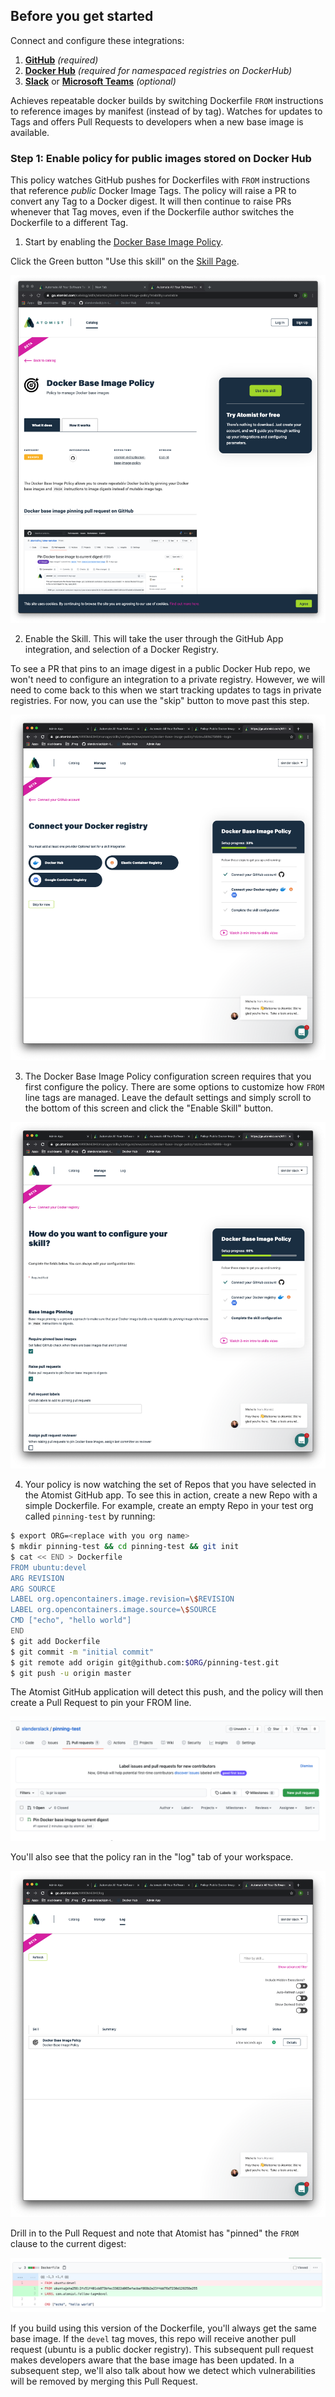 ## Before you get started

Connect and configure these integrations:

1.  [**GitHub**][github] _(required)_
2.  [**Docker Hub**][dockerhub] _(required for namespaced registries on DockerHub)_
3.  [**Slack**][slack] or [**Microsoft Teams**][msteams] _(optional)_

[github]: https://go.atomist.com/catalog/integration/github "GitHub Integration"
[slack]: https://go.atomist.com/catalog/integration/slack "Slack Integration"
[dockerhub]: https://go.atomist.com/catalog/integration/dockerhub "Dockerhub Integration"
[msteams]:
    https://go.atomist.com/catalog/integration/microsoft-teams
    "Microsoft Teams Integration"

Achieves repeatable docker builds by switching Dockerfile `FROM` instructions to reference images by manifest (instead
of by tag).  Watches for updates to Tags and offers Pull Requests to developers when a new base image is available.

### Step 1:  Enable policy for public images stored on Docker Hub

This policy watches GitHub pushes for Dockerfiles with `FROM` instructions that reference *public* Docker Image Tags.
The policy will raise a PR to convert any Tag to a Docker digest.  It will then continue to raise PRs whenever that Tag
moves, even if the Dockerfile author switches the Dockerfile to a different Tag.

1. Start by enabling the [Docker Base Image
   Policy](https://go.atomist.com/catalog/skills/atomist/docker-base-image-policy).

Click the Green button "Use this skill" on the [Skill Page](https://go.atomist.com/catalog/skills/atomist/docker-base-image-policy).

![img/public-docker-image-pinning/1.png](img/public-docker-image-pinning/1.png)

2.  Enable the Skill.  This will take the user through the GitHub App integration, and selection of a Docker Registry.

To see a PR that pins to an image digest in a public Docker Hub repo, we won't need to configure an
integration to a private registry.  However, we will need to come back to this when we start tracking updates to tags in
private registries.  For now, you can use the "skip" button to move past this step.

![img/public-docker-image-pinning/2.png](img/public-docker-image-pinning/2.png)


3.  The Docker Base Image Policy configuration screen requires that you first configure the policy.  There are some
    options to customize how `FROM` line tags are managed.  Leave the default settings and simply scroll to the bottom
    of this screen and click the "Enable Skill" button. 

![img/public-docker-image-pinning/4.png](img/public-docker-image-pinning/4.png)

4.  Your policy is now watching the set of Repos that you have selected in the Atomist GitHub app.  To see this in
    action, create a new Repo with a simple Dockerfile.   For example, create an empty Repo in your test org
    called `pinning-test` by running:

```bash
$ export ORG=<replace with you org name>
$ mkdir pinning-test && cd pinning-test && git init
$ cat << END > Dockerfile
FROM ubuntu:devel
ARG REVISION
ARG SOURCE
LABEL org.opencontainers.image.revision=\$REVISION
LABEL org.opencontainers.image.source=\$SOURCE
CMD ["echo", "hello world"]
END
$ git add Dockerfile
$ git commit -m "initial commit"
$ git remote add origin git@github.com:$ORG/pinning-test.git
$ git push -u origin master
```

The Atomist GitHub application will detect this push, and the policy will then create a Pull Request to pin your FROM line.

![img/public-docker-image-pinning/5.png](img/public-docker-image-pinning/5.png)

You'll also see that the policy ran in the "log" tab of your workspace.

![img/public-docker-image-pinning/11.png](img/public-docker-image-pinning/11.png)

Drill in to the Pull Request and note that Atomist has "pinned" the `FROM` clause to the current digest:

![img/public-docker-image-pinning/6.png](img/public-docker-image-pinning/6.png)

If you build using this version of the Dockerfile, you'll always get the same base image.  If the `devel` tag moves,
this repo will receive another pull request (ubuntu is a public docker registry).  This subsequent pull request makes
developers aware that the base image has been updated.  In a subsequent step, we'll also talk about how we detect which
vulnerabilities will be removed by merging this Pull Request.

